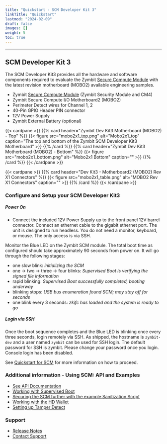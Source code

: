 ```yaml
---
title: "Quickstart - SCM Developer Kit 3"
linkTitle: "Quickstart"
lastmod: "2024-02-09"
draft: false
images: []
weight: 5
toc: true
---
```


-----
## **SCM Developer Kit 3**

The SCM Developer Kit3 provides all the hardware and software components required to evaluate the Zymbit [Secure Compute Module](../../scm/quickstart) with the latest revision motherboard (MOBO2) available engineering samples.
 
 * Zymbit [Secure Compute Module](../../scm/quickstart) (Zymbit Security Module and CM4)
 * Zymbit Secure Compute I/O Motherboard2 (MOBO2)
 * Perimeter Detect wires for Channel 1, 2
 * 40-Pin GPIO Header PIN connector
 * 12V Power Supply
 * Zymbit External Battery (optional)

{{< cardpane >}}
{{% card header="Zymbit Dev Kit3 Motherboard (MOBO2) - Top" %}}
{{< figure
    src="mobo2x1_top.png"
    alt="Mobo2x1_top"
    caption="The top and bottom of the Zymbit SCM Developer Kit3 Motherboard"
    >}}
{{% /card %}}
{{% card header="Zymbit Dev Kit3 Motherboard (MOBO2) - Bottom" %}}
{{< figure
    src="mobo2x1_bottom.png"
    alt="Mobo2x1 Bottom"
    caption=""
    >}}
{{% /card %}}
{{< /cardpane >}}


{{< cardpane >}}
{{% card header="Dev Kit3 - Motherboard2 (MOBO2) Rev X1 Connectors" %}}
{{< figure 
    src="mobo2x1_table.png"
    alt="MOBO2 Rev X1 Connectors"
    caption=""
    >}}
{{% /card %}}
{{< /cardpane >}}

### **Configure and Setup your SCM Developer Kit3**

##### Power On
 * Connect the included 12V Power Supply up to the front panel 12V barrel connector. Connect an ethernet cable to the gigabit ethernet port. The unit is designed to run headless. You do not need a monitor, keyboard, or mouse. The only access is via SSH.

Monitor the Blue LED on the Zymbit SCM module. The total boot time as configured should take approximately 90 seconds from power on. It will go through the following stages:

- one slow blink:    *initializing the SCM*
- one -> two -> three -> four blinks:   *Supervised Boot is verifying the signed file information*
- rapid blinking:   *Supervised Boot successfully completed, booting underway*
- blinking stops:   *USB bus enumeration found SCM; may stay off for seconds*
- one blink every 3 seconds:   *zkifc has loaded and the system is ready to go*

##### Login via SSH

Once the boot sequence completes and the Blue LED is blinking once every three seconds, login remotely via SSH. As shipped, the hostname is `zymbit-dev` and a user named `zymbit` can be used for SSH login. The default password for SSH is zymbit. Please change your password once you login. Console login has been disabled.

See [Quickstart for SCM](../../scm/quickstart) for more information on how to proceed.

### Additional information - Using SCM: API and Examples
    
 * [See API Documentation](../../../api/)   
 * [Working with Supervised Boot](../../../tutorials/supervised-boot/)
 * [Securing the SCM further with the example Sanitization Script](https://github.com/zymbit-applications/zk-scripts)
 * [Working with the HD Wallet](../../../tutorials/digital-wallet/)
 * [Setting up Tamper Detect](../../../tutorials/perimeter-detect/)
    
### Support
    
 * [Release Notes](../../../troubleshooting/scm/)
 * [Contact Support](mailto:support@zymbit.com)


